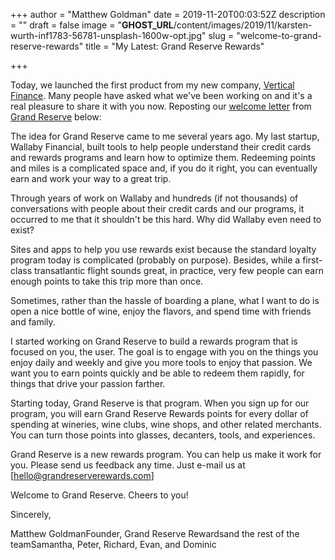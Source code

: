 +++
author = "Matthew Goldman"
date = 2019-11-20T00:03:52Z
description = ""
draft = false
image = "__GHOST_URL__/content/images/2019/11/karsten-wurth-inf1783-56781-unsplash-1600w-opt.jpg"
slug = "welcome-to-grand-reserve-rewards"
title = "My Latest: Grand Reserve Rewards"

+++


Today, we launched the first product from my new company, [Vertical Finance](https://verticalfinance.com). Many people have asked what we've been working on and it's a real pleasure to share it with you now. Reposting our [welcome letter](https://wine.grandreserverewards.com/welcome-to-grand-reserve-rewards/) from [Grand Reserve](https://www.grandreserverewards.com/) below:

The idea for Grand Reserve came to me several years ago. My last startup, Wallaby Financial, built tools to help people understand their credit cards and rewards programs and learn how to optimize them. Redeeming points and miles is a complicated space and, if you do it right, you can eventually earn and work your way to a great trip.

Through years of work on Wallaby and hundreds (if not thousands) of conversations with people about their credit cards and our programs, it occurred to me that it shouldn't be this hard. Why did Wallaby even need to exist?

Sites and apps to help you use rewards exist because the standard loyalty program today is complicated (probably on purpose). Besides, while a first-class transatlantic flight sounds great, in practice, very few people can earn enough points to take this trip more than once.

Sometimes, rather than the hassle of boarding a plane, what I want to do is open a nice bottle of wine, enjoy the flavors, and spend time with friends and family.

I started working on Grand Reserve to build a rewards program that is focused on you, the user. The goal is to engage with you on the things you enjoy daily and weekly and give you more tools to enjoy that passion. We want you to earn points quickly and be able to redeem them rapidly, for things that drive your passion farther.

Starting today, Grand Reserve is that program. When you sign up for our program, you will earn Grand Reserve Rewards points for every dollar of spending at wineries, wine clubs, wine shops, and other related merchants. You can turn those points into glasses, decanters, tools, and experiences.

Grand Reserve is a new rewards program. You can help us make it work for you. Please send us feedback any time. Just e-mail us at [hello@grandreserverewards.com]

Welcome to Grand Reserve. Cheers to you!

Sincerely,

Matthew GoldmanFounder, Grand Reserve Rewardsand the rest of the teamSamantha, Peter, Richard, Evan, and Dominic

